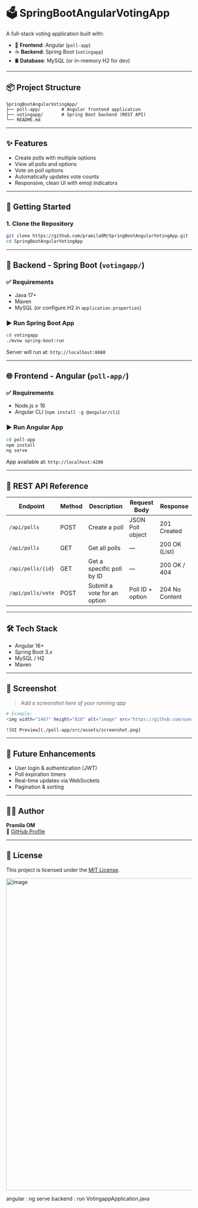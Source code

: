 
# 🗳️ SpringBootAngularVotingApp

A full-stack voting application built with:

- 🎯 **Frontend**: Angular (`poll-app`)
- ☕ **Backend**: Spring Boot (`votingapp`)
- 🛢️ **Database**: MySQL (or in-memory H2 for dev)

---

## 📦 Project Structure

```
SpringBootAngularVotingApp/
├── poll-app/        # Angular frontend application
├── votingapp/       # Spring Boot backend (REST API)
└── README.md
```

---

## ✨ Features

- Create polls with multiple options
- View all polls and options
- Vote on poll options
- Automatically updates vote counts
- Responsive, clean UI with emoji indicators

---

## 🚀 Getting Started

### 1. Clone the Repository

```bash
git clone https://github.com/pramilaOM/SpringBootAngularVotingApp.git
cd SpringBootAngularVotingApp
```

---

## 🔧 Backend - Spring Boot (`votingapp/`)

### ✅ Requirements

- Java 17+
- Maven
- MySQL (or configure H2 in `application.properties`)

### ▶️ Run Spring Boot App

```bash
cd votingapp
./mvnw spring-boot:run
```

Server will run at: `http://localhost:8080`

---

## 🌐 Frontend - Angular (`poll-app/`)

### ✅ Requirements

- Node.js ≥ 16
- Angular CLI (`npm install -g @angular/cli`)

### ▶️ Run Angular App

```bash
cd poll-app
npm install
ng serve
```

App available at: `http://localhost:4200`

---

## 🔗 REST API Reference

| Endpoint            | Method | Description                            | Request Body     | Response         |
|---------------------|--------|----------------------------------------|------------------|------------------|
| `/api/polls`        | POST   | Create a poll                          | JSON Poll object | 201 Created      |
| `/api/polls`        | GET    | Get all polls                          | —                | 200 OK (List)    |
| `/api/polls/{id}`   | GET    | Get a specific poll by ID              | —                | 200 OK / 404     |
| `/api/polls/vote`   | POST   | Submit a vote for an option            | Poll ID + option | 204 No Content   |

---

## 🛠️ Tech Stack

- Angular 16+
- Spring Boot 3.x
- MySQL / H2
- Maven

---

## 📸 Screenshot

> _Add a screenshot here of your running app_

```bash
# Example:
<img width="1467" height="818" alt="image" src="https://github.com/user-attachments/assets/13184753-d2a7-4183-91c0-7ed4288687a8" />

![UI Preview](./poll-app/src/assets/screenshot.png)
```

---

## 🔮 Future Enhancements

- User login & authentication (JWT)
- Poll expiration timers
- Real-time updates via WebSockets
- Pagination & sorting

---

## 🧑‍💻 Author

**Pramila OM**  
🔗 [GitHub Profile](https://github.com/pramilaOM)

---

## 📄 License

This project is licensed under the [MIT License](LICENSE).



<img width="1919" height="845" alt="image" src="https://github.com/user-attachments/assets/e872640c-9489-4f5d-8031-16e5dd6b298a" />


angular : ng serve
backend : run VotingappApplication.java
